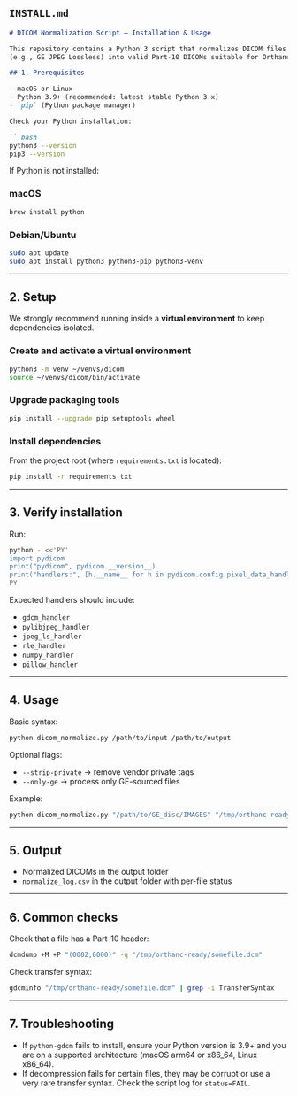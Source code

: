 
## `INSTALL.md`

````markdown
# DICOM Normalization Script — Installation & Usage

This repository contains a Python 3 script that normalizes DICOM files
(e.g., GE JPEG Lossless) into valid Part-10 DICOMs suitable for Orthanc.

## 1. Prerequisites

- macOS or Linux
- Python 3.9+ (recommended: latest stable Python 3.x)
- `pip` (Python package manager)

Check your Python installation:

```bash
python3 --version
pip3 --version
````

If Python is not installed:

### macOS

```bash
brew install python
```

### Debian/Ubuntu

```bash
sudo apt update
sudo apt install python3 python3-pip python3-venv
```

---

## 2. Setup

We strongly recommend running inside a **virtual environment** to keep dependencies isolated.

### Create and activate a virtual environment

```bash
python3 -m venv ~/venvs/dicom
source ~/venvs/dicom/bin/activate
```

### Upgrade packaging tools

```bash
pip install --upgrade pip setuptools wheel
```

### Install dependencies

From the project root (where `requirements.txt` is located):

```bash
pip install -r requirements.txt
```

---

## 3. Verify installation

Run:

```bash
python - <<'PY'
import pydicom
print("pydicom", pydicom.__version__)
print("handlers:", [h.__name__ for h in pydicom.config.pixel_data_handlers])
PY
```

Expected handlers should include:

* `gdcm_handler`
* `pylibjpeg_handler`
* `jpeg_ls_handler`
* `rle_handler`
* `numpy_handler`
* `pillow_handler`

---

## 4. Usage

Basic syntax:

```bash
python dicom_normalize.py /path/to/input /path/to/output
```

Optional flags:

* `--strip-private` → remove vendor private tags
* `--only-ge` → process only GE-sourced files

Example:

```bash
python dicom_normalize.py "/path/to/GE_disc/IMAGES" "/tmp/orthanc-ready" --strip-private --only-ge
```

---

## 5. Output

* Normalized DICOMs in the output folder
* `normalize_log.csv` in the output folder with per-file status

---

## 6. Common checks

Check that a file has a Part-10 header:

```bash
dcmdump +M +P "(0002,0000)" -q "/tmp/orthanc-ready/somefile.dcm"
```

Check transfer syntax:

```bash
gdcminfo "/tmp/orthanc-ready/somefile.dcm" | grep -i TransferSyntax
```

---

## 7. Troubleshooting

* If `python-gdcm` fails to install, ensure your Python version is 3.9+ and you are on a supported architecture (macOS arm64 or x86\_64, Linux x86\_64).
* If decompression fails for certain files, they may be corrupt or use a very rare transfer syntax. Check the script log for `status=FAIL`.

```

